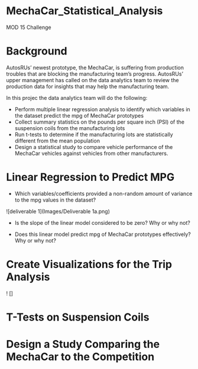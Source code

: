 # MechaCar_Statistical_Analysis
MOD 15 Challenge
# Background
AutosRUs’ newest prototype, the MechaCar, is suffering from production troubles that are blocking the manufacturing team’s progress. AutosRUs’ upper management has called on the data analytics team to review the production data for insights that may help the manufacturing team.

In this projec the data analytics team will do the following:

  * Perform multiple linear regression analysis to identify which variables in the dataset predict the mpg of MechaCar prototypes
  * Collect summary statistics on the pounds per square inch (PSI) of the suspension coils from the manufacturing lots
  * Run t-tests to determine if the manufacturing lots are statistically different from the mean population
  * Design a statistical study to compare vehicle performance of the MechaCar vehicles against vehicles from other manufacturers. 


# Linear Regression to Predict MPG
  * Which variables/coefficients provided a non-random amount of variance to the mpg values in the dataset?


![deliverable 1](Images/Deliverable 1a.png)


  * Is the slope of the linear model considered to be zero? Why or why not?


  * Does this linear model predict mpg of MechaCar prototypes effectively? Why or why not?



# Create Visualizations for the Trip Analysis
 ! []

# T-Tests on Suspension Coils



# Design a Study Comparing the MechaCar to the Competition

